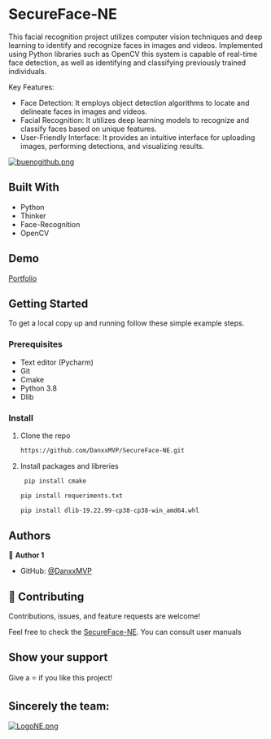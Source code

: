 <a name="readme-top"></a>

# SecureFace-NE

This facial recognition project utilizes computer vision techniques and deep learning to identify and recognize faces in images and videos. Implemented using Python libraries such as OpenCV this system is capable of real-time face detection, as well as identifying and classifying previously trained individuals.

Key Features:
- Face Detection: It employs object detection algorithms to locate and delineate faces in images and videos.
- Facial Recognition: It utilizes deep learning models to recognize and classify faces based on unique features.
- User-Friendly Interface: It provides an intuitive interface for uploading images, performing detections, and visualizing results.
  

[![buenogithub.png](https://i.postimg.cc/j5CHjT6T/buenogithub.png)]([![Captura-de-pantalla-2024-07-30-230227.png](https://i.postimg.cc/7ZFMrN9X/Captura-de-pantalla-2024-07-30-230227.png)](https://postimg.cc/fVv0xm60))

## Built With

- Python
- Thinker
- Face-Recognition
- OpenCV


## Demo 

[Portfolio](https://www.figma.com/proto/1UymDodNJylcQvndJsE1mT/Untitled?page-id=0%3A1&type=design&node-id=1-2&viewport=599%2C314%2C0.28&t=Devs4hSwNFrUMylJ-1&scaling=scale-down&starting-point-node-id=1%3A2&show-proto-sidebar=1&mode=design)

## Getting Started

To get a local copy up and running follow these simple example steps.

### Prerequisites

- Text editor (Pycharm)
- Git
- Cmake
- Python 3.8
- Dlib 

### Install

1. Clone the repo
   ```sh
   https://github.com/DanxxMVP/SecureFace-NE.git
   ```
2. Install  packages and libreries
   ```sh
    pip install cmake
   ```
   ```sh
   pip install requeriments.txt
   ```
   ```sh
   pip install dlib-19.22.99-cp38-cp38-win_amd64.whl
   ```
   

## Authors

👤 **Author 1**
- GitHub: [@DanxxMVP](https://github.com/DanxxMVP)
  


## 🤝 Contributing

Contributions, issues, and feature requests are welcome!

Feel free to check the [SecureFace-NE]().
You can consult user manuals
## Show your support

Give a ⭐️ if you like this project!


## Sincerely the team:
[![LogoNE.png](https://i.postimg.cc/wvcp7K9W/LogoNE.png)](https://postimg.cc/ZBRgMMB3)
